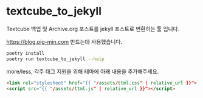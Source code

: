 # textcube_to_jekyll

Textcube 백업 및 Archive.org 포스트를 jekyll 포스트로 변환하는 툴 입니다.

https://blog.pig-min.com 만드는데 사용했습니다.

```bash
poetry install
poetry run textcube_to_jekyll --help
```

more/less, 각주 태그 지원을 위해 테마에 아래 내용을 추가해주세요.

```html
<link rel="stylesheet" href="{{ "/assets/ttml.css" | relative_url }}">
<script src="{{ "/assets/ttml.js" | relative_url }}"></script>
```